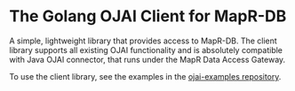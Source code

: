 # The Golang OJAI Client for MapR-DB

A simple, lightweight library that provides access to MapR-DB.
The client library supports all existing OJAI functionality and is absolutely compatible with Java OJAI connector,
that runs under the MapR Data Access Gateway.

To use the client library, see the examples in the [ojai-examples repository](https://github.com/mapr-demos/ojai-examples/tree/master/golang).